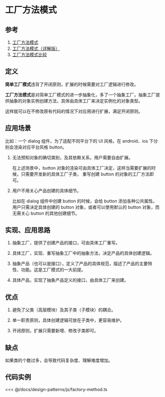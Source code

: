 # 工厂方法模式

## 参考

1. [工厂方法模式](https://refactoringguru.cn/design-patterns/factory-method)
2. [工厂方法模式（详解版）](http://c.biancheng.net/view/1348.html)
3. [工厂方法模式比较](https://refactoringguru.cn/design-patterns/factory-comparison)

## 定义

**简单工厂模式**违背了开闭原则，扩展的时候需要对工厂逻辑进行修改。

**工厂方法模式**是对简单工厂模式的进一步抽象化，多了一个抽象工厂。抽象工厂提供抽象的对象实例创建方法，具体由具体工厂来决定实例化的对象类型。

这样就可以在不修改原有代码的情况下对应用进行扩展，满足开闭原则。

## 应用场景

比如：一个 dialog 组件，为了适配不同平台下的 UI 风格，在 android、ios 下分别会渲染对应平台风格 button。

1. 无法预知对象的确切类别，及其依赖关系，用户需要自由扩展。

   在上述场景中，button 对象的渲染可由具体工厂决定，这样当需要扩展的时候，只需要开发新的具体工厂子类，
   重写创建 button 的对象的工厂方法即可。

2. 用户不用关心产品创建的具体细节。

   比如在 dialog 组件中创建 button 的时候，会给 button 添加各种公共属性。
   用户只需决定具体创建的 button 对象，或者可以使用默认的 button 对象，而无需关心 button 的其他创建细节。

## 实现、应用思路

1. 抽象工厂，提供了创建产品的接口，可由具体工厂重写。

2. 具体工厂，实现、重写抽象工厂中的抽象方法，决定产品的具体创建逻辑。

3. 抽象产品（也可以是接口），定义了产品的具体规范，描述了产品的主要特性、功能。这是工厂模式的一大前提。

4. 具体产品，实现了抽象产品定义的接口，由具体工厂来创建。

## 优点

1. 避免了父类（高层模块）及其子类（子模块）的耦合。

2. 单一职责原则，具体创建逻辑可放在子类中，更容易维护。

3. 开闭原则，扩展只需要新增、修改子类即可。

## 缺点

如果类的个数过多，会导致代码复杂度、理解难度增加。

## 代码实例

<<< @/docs/design-patterns/js/factory-method.ts

<design-patterns-factory-method />
